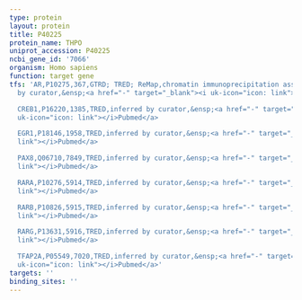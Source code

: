 ```yaml
---
type: protein
layout: protein
title: P40225
protein_name: THPO
uniprot_accession: P40225
ncbi_gene_id: '7066'
organism: Homo sapiens
function: target gene
tfs: 'AR,P10275,367,GTRD; TRED; ReMap,chromatin immunoprecipitation assay; inferred
  by curator,&ensp;<a href="-" target="_blank"><i uk-icon="icon: link"></i>Pubmed</a>

  CREB1,P16220,1385,TRED,inferred by curator,&ensp;<a href="-" target="_blank"><i
  uk-icon="icon: link"></i>Pubmed</a>

  EGR1,P18146,1958,TRED,inferred by curator,&ensp;<a href="-" target="_blank"><i uk-icon="icon:
  link"></i>Pubmed</a>

  PAX8,Q06710,7849,TRED,inferred by curator,&ensp;<a href="-" target="_blank"><i uk-icon="icon:
  link"></i>Pubmed</a>

  RARA,P10276,5914,TRED,inferred by curator,&ensp;<a href="-" target="_blank"><i uk-icon="icon:
  link"></i>Pubmed</a>

  RARB,P10826,5915,TRED,inferred by curator,&ensp;<a href="-" target="_blank"><i uk-icon="icon:
  link"></i>Pubmed</a>

  RARG,P13631,5916,TRED,inferred by curator,&ensp;<a href="-" target="_blank"><i uk-icon="icon:
  link"></i>Pubmed</a>

  TFAP2A,P05549,7020,TRED,inferred by curator,&ensp;<a href="-" target="_blank"><i
  uk-icon="icon: link"></i>Pubmed</a>'
targets: ''
binding_sites: ''
---
```

